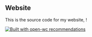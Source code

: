 ## Website

This is the source code for my website, [](p-ku.com)!

[![Built with open-wc recommendations](https://img.shields.io/badge/built%20with-open--wc-blue.svg)](https://github.com/open-wc)

